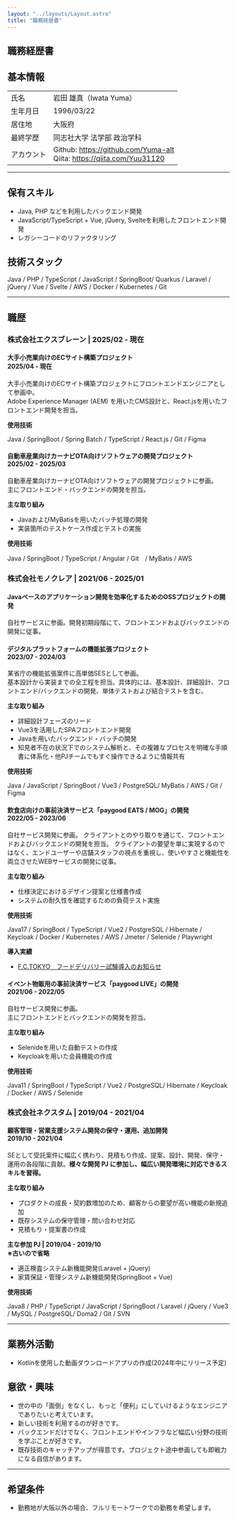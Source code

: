 ```yaml
---
layout: "../layouts/Layout.astro"
title: "職務経歴書"
---
```


<section>

# 職務経歴書

## 基本情報

|         |                                                                                                           |
| ---------- | -------------------------------------------------------------------------------------------------------------- |
| 氏名       | 岩田 雄真（Iwata Yuma）                                                                             |
| 生年月日   | 1996/03/22                                                                                                     |
| 居住地     | 大阪府                                                                                                         |
| 最終学歴   | 同志社大学 法学部 政治学科                                                              |
| アカウント | Github: https://github.com/Yuma-alt<br>Qiita: https://qiita.com/Yuu31120 |

---

## 保有スキル

- Java, PHP などを利用したバックエンド開発
- JavaScript/TypeScript + Vue, jQuery, Svelteを利用したフロントエンド開発
- レガシーコードのリファクタリング

## 技術スタック

Java / PHP / TypeScript / JavaScript / SpringBoot/ Quarkus / Laravel / jQuery / Vue / Svelte / AWS / Docker / Kubernetes / Git

</section>

---

<section>

## 職歴


### 株式会社エクスブレーン | 2025/02 - 現在

#### 大手小売業向けのECサイト構築プロジェクト</br>2025/04 - 現在

大手小売業向けのECサイト構築プロジェクトにフロントエンドエンジニアとして参画中。</br>
Adobe Experience Manager (AEM) を用いたCMS設計と、React.jsを用いたフロントエンド開発を担当。

**使用技術**

Java / SpringBoot / Spring Batch / TypeScript / React.js / Git / Figma

#### 自動車産業向けカーナビOTA向けソフトウェアの開発プロジェクト</br>2025/02 - 2025/03

自動車産業向けカーナビOTA向けソフトウェアの開発プロジェクトに参画。</br>
主にフロントエンド・バックエンドの開発を担当。

**主な取り組み**

- JavaおよびMyBatisを用いたバッチ処理の開発
- 実装箇所のテストケース作成とテストの実施

**使用技術**

Java / SpringBoot / TypeScript / Angular / Git　/ MyBatis / AWS


### 株式会社モノクレア | 2021/06 - 2025/01

#### Javaベースのアプリケーション開発を効率化するためのOSSプロジェクトの開発

自社サービスに参画。開発初期段階にて、フロントエンドおよびバックエンドの開発に従事。

#### デジタルプラットフォームの機能拡張プロジェクト</br>2023/07 - 2024/03

某省庁の機能拡張案件に高単価SESとして参画。</br>
基本設計から実装までの全工程を担当。具体的には、基本設計、詳細設計、フロントエンド/バックエンドの開発、単体テストおよび結合テストを含む。

**主な取り組み**
- 詳細設計フェーズのリード
- Vue3を活用したSPAフロントエンド開発
- Javaを用いたバックエンド・バッチの開発
- 知見者不在の状況下でのシステム解析と、その複雑なプロセスを明確な手順書に体系化・他PJチームでもすぐ操作できるように情報共有

**使用技術**

Java / JavaScript / SpringBoot / Vue3 / PostgreSQL/ MyBatis / AWS / Git / Figma

#### 飲食店向けの事前決済サービス「paygood EATS / MOG」の開発</br>2022/05 - 2023/06

自社サービス開発に参画。
クライアントとのやり取りを通じて、フロントエンドおよびバックエンドの開発を担当。
クライアントの要望を単に実現するのではなく、エンドユーザーや店舗スタッフの視点を重視し、使いやすさと機能性を両立させたWEBサービスの開発に従事。

**主な取り組み**
- 仕様決定におけるデザイン提案と仕様書作成
- システムの耐久性を確認するための負荷テスト実施

**使用技術**

Java17 / SpringBoot / TypeScript / Vue2 / PostgreSQL / Hibernate / Keycloak / Docker / Kubernetes / AWS / Jmeter / Selenide / Playwright

**導入実績**
- [F.C.TOKYO　フードデリバリー試験導入のお知らせ](https://www.fctokyo.co.jp/news/15043)

#### イベント物販用の事前決済サービス「paygood LIVE」の開発</br>2021/06 - 2022/05

自社サービス開発に参画。</br>
主にフロントエンドとバックエンドの開発を担当。

**主な取り組み**
- Selenideを用いた自動テストの作成
- Keycloakを用いた会員機能の作成

**使用技術**

Java11 / SpringBoot / TypeScript / Vue2 / PostgreSQL/ Hibernate / Keycloak / Docker / AWS / Selenide

### 株式会社ネクスタム | 2019/04 - 2021/04

#### 顧客管理・営業支援システム開発の保守・運用、追加開発</br>2019/10 - 2021/04

SEとして受託案件に幅広く携わり、見積もり作成、提案、設計、開発、保守・運用の各段階に貢献。**様々な開発 PJ に参加し、幅広い開発環境に対応できるスキルを習得。**

**主な取り組み**
- プロダクトの成長・契約数増加のため、顧客からの要望が高い機能の新規追加
- 既存システムの保守管理・問い合わせ対応
- 見積もり・提案書の作成

**主な参加 PJ | 2019/04 - 2019/10 </br>※古いので省略**

- 適正検査システム新機能開発(Laravel + jQuery)
- 家賃保証・管理システム新機能開発(SpringBoot + Vue)

**使用技術**

Java8 / PHP / TypeScript / JavaScript / SpringBoot / Laravel / jQuery / Vue3 / MySQL / PostgreSQL/ Doma2 / Git / SVN

</section>

---

<section>

## 業務外活動
- Kotlinを使用した動画ダウンロードアプリの作成(2024年中にリリース予定)

## 意欲・興味

- 世の中の「面倒」をなくし、もっと「便利」にしていけるようなエンジニアでありたいと考えています。
- 新しい技術を利用するのが好きです。
- バックエンドだけでなく、フロントエンドやインフラなど幅広い分野の技術を学ぶことが好きです。
- 既存技術のキャッチアップが得意です。プロジェクト途中参画しても即戦力になる自信があります。

---

## 希望条件

- 勤務地が大阪以外の場合、フルリモートワークでの勤務を希望します。

</section>
